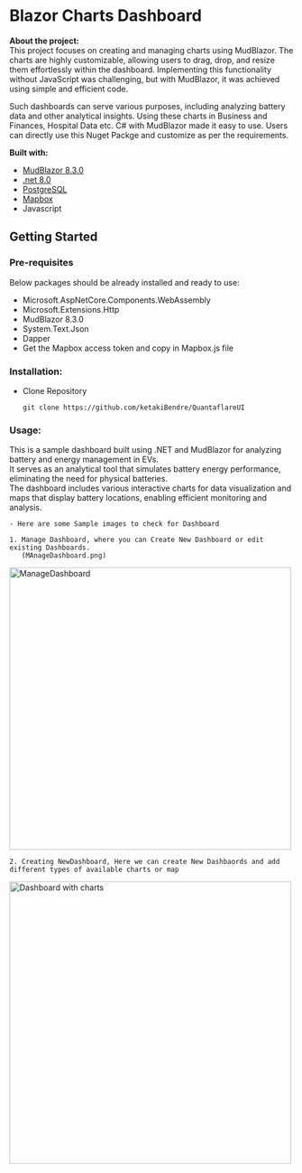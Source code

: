 # Blazor Charts Dashboard

**About the project:**  
This project focuses on creating and managing charts using MudBlazor. The charts are highly customizable, allowing users to drag, drop, and resize them effortlessly within the dashboard. Implementing this functionality without JavaScript was challenging, but with MudBlazor, it was achieved using simple and efficient code.

Such dashboards can serve various purposes, including analyzing battery data and other analytical insights. Using these charts in Business and Finances, Hospital Data etc. C# with MudBlazor made it easy to use. Users can directly use this Nuget Packge and customize as per the requirements.
   
   
**Built with:**

 
   - [MudBlazor 8.3.0](https://www.mudblazor.com/)
   - [.net 8.0](https://dotnet.microsoft.com/en-us/download/dotnet-framework)
   - [PostgreSQL](https://www.postgresql.org/)
   - [Mapbox](https://www.mapbox.com/)
   - Javascript

<!-- GETTING STARTED -->
## Getting Started
### Pre-requisites  
   Below packages should be already installed and ready to use:  
   - Microsoft.AspNetCore.Components.WebAssembly
   - Microsoft.Extensions.Http
   - MudBlazor 8.3.0
   - System.Text.Json
   - Dapper
   - Get the Mapbox access token and copy in Mapbox.js file
     
### **Installation:**
   - Clone Repository
     ```
     git clone https://github.com/ketakiBendre/QuantaflareUI
     ```

### Usage:

This is a sample dashboard built using .NET and MudBlazor for analyzing battery and energy management in EVs.  
It serves as an analytical tool that simulates battery energy performance, eliminating the need for physical batteries.  
The dashboard includes various interactive charts for data visualization and maps that display battery locations,
enabling efficient monitoring and analysis.
    
    - Here are some Sample images to check for Dashboard   
    
    1. Manage Dashboard, where you can Create New Dashboard or edit existing Dashboards.
       (MAnageDashboard.png)
<img width="500" alt="ManageDashboard" src="https://github.com/user-attachments/assets/d9ac50a8-12d9-439d-8c19-fca05d46c81d" />  

    2. Creating NewDashboard, Here we can create New Dashbaords and add different types of available charts or map
       
<img width="500" alt="Dashboard with charts" src="https://github.com/user-attachments/assets/ee5f07f1-1ddb-40e4-ae50-3e2096837c99" />
